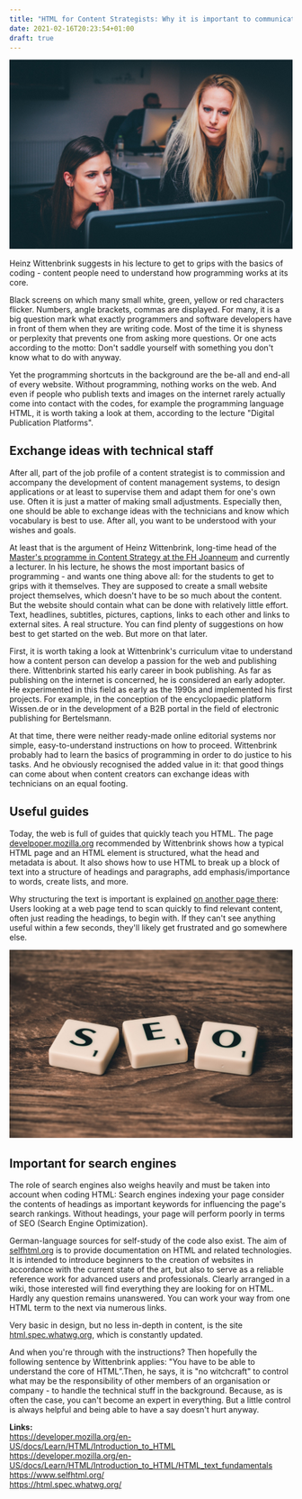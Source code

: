 ```yaml
---
title: "HTML for Content Strategists: Why it is important to communicate with programmers at eye level"
date: 2021-02-16T20:23:54+01:00
draft: true
---
```

![Image women](/women-1209678_1920.jpg)

Heinz Wittenbrink suggests in his lecture to get to grips with the basics of coding - content people need to understand how programming works at its core.

Black screens on which many small white, green, yellow or red characters flicker. Numbers, angle brackets, commas are displayed. For many, it is a big question mark what exactly programmers and software developers have in front of them when they are writing code. Most of the time it is shyness or perplexity that prevents one from asking more questions. Or one acts according to the motto: Don't saddle yourself with something you don't know what to do with anyway.



Yet the programming shortcuts in the background are the be-all and end-all of every website. Without programming, nothing works on the web. And even if people who publish texts and images on the internet rarely actually come into contact with the codes, for example the programming language HTML, it is worth taking a look at them, according to the lecture "Digital Publication Platforms".

## Exchange ideas with technical staff

After all, part of the job profile of a content strategist is to commission and accompany the development of content management systems, to design applications or at least to supervise them and adapt them for one's own use. Often it is just a matter of making small adjustments. Especially then, one should be able to exchange ideas with the technicians and know which vocabulary is best to use. After all, you want to be understood with your wishes and goals.



At least that is the argument of Heinz Wittenbrink, long-time head of the [Master's programme in Content Strategy at the FH Joanneum](https://www.fh-joanneum.at/content-strategie-und-digitale-kommunikation/master/) and currently a lecturer. In his lecture, he shows the most important basics of programming - and wants one thing above all: for the students to get to grips with it themselves. They are supposed to create a small website project themselves, which doesn't have to be so much about the content. But the website should contain what can be done with relatively little effort. Text, headlines, subtitles, pictures, captions, links to each other and links to external sites. A real structure. You can find plenty of suggestions on how best to get started on the web. But more on that later.

First, it is worth taking a look at Wittenbrink's curriculum vitae to understand how a content person can develop a passion for the web and publishing there. Wittenbrink started his early career in book publishing. As far as publishing on the internet is concerned, he is considered an early adopter. He experimented in this field as early as the 1990s and implemented his first projects. For example, in the conception of the encyclopaedic platform Wissen.de or in the development of a B2B portal in the field of electronic publishing for Bertelsmann.

At that time, there were neither ready-made online editorial systems nor simple, easy-to-understand instructions on how to proceed. Wittenbrink probably had to learn the basics of programming in order to do justice to his tasks. And he obviously recognised the added value in it: that good things can come about when content creators can exchange ideas with technicians on an equal footing.

## Useful guides

Today, the web is full of guides that quickly teach you HTML. The page [develpoper.mozilla.org](https://developer.mozilla.org/en-US/docs/Learn/HTML/Introduction_to_HTML) recommended by Wittenbrink shows how a typical HTML page and an HTML element is structured, what the head and metadata is about. It also shows how to use HTML to break up a block of text into a structure of headings and paragraphs, add emphasis/importance to words, create lists, and more.

Why structuring the text is important is explained [on another page there](https://developer.mozilla.org/en-US/docs/Learn/HTML/Introduction_to_HTML/HTML_text_fundamentals): Users looking at a web page tend to scan quickly to find relevant content, often just reading the headings, to begin with. If they can't see anything useful within a few seconds, they'll likely get frustrated and go somewhere else.

![Image seo](/seo-758264_1920.jpg)


## Important for search engines

The role of search engines also weighs heavily and must be taken into account when coding HTML: Search engines indexing your page consider the contents of headings as important keywords for influencing the page's search rankings. Without headings, your page will perform poorly in terms of SEO (Search Engine Optimization).


German-language sources for self-study of the code also exist. The aim of [selfhtml.org](https://www.selfhtml.org/) is to provide documentation on HTML and related technologies. It is intended to introduce beginners to the creation of websites in accordance with the current state of the art, but also to serve as a reliable reference work for advanced users and professionals. Clearly arranged in a wiki, those interested will find everything they are looking for on HTML. Hardly any question remains unanswered. You can work your way from one HTML term to the next via numerous links.

Very basic in design, but no less in-depth in content, is the site [html.spec.whatwg.org](https://html.spec.whatwg.org/), which is constantly updated.

And when you're through with the instructions? Then hopefully the following sentence by Wittenbrink applies: "You have to be able to understand the core of HTML”.Then, he says, it is "no witchcraft" to control what may be the responsibility of other members of an organisation or company - to handle the technical stuff in the background. Because, as is often the case, you can't become an expert in everything. But a little control is always helpful and being able to have a say doesn't hurt anyway.

**Links:**  
https://developer.mozilla.org/en-US/docs/Learn/HTML/Introduction_to_HTML   
https://developer.mozilla.org/en-US/docs/Learn/HTML/Introduction_to_HTML/HTML_text_fundamentals   
https://www.selfhtml.org/   
https://html.spec.whatwg.org/
